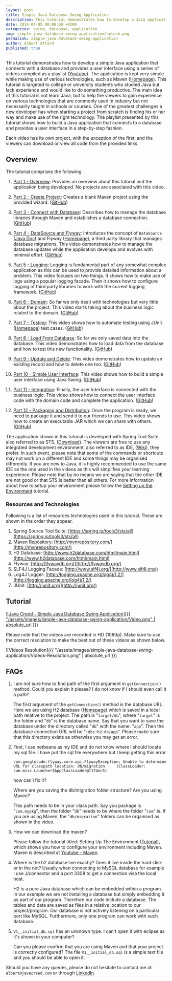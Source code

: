 ```yaml
---
layout: post
title: Simple Java Database Swing Application
description: This tutorial demonstrates how to develop a Java application that connects with a database and provides a user interface and is targeted to students who studied Java, but lack experience.  This tutorial assumes basic knowledge of Java and it describes everything in great detail.  The main idea of this tutorial is not learn Java, but to help the viewers to gain experience in developing Java applications.  During the tutorial we explore various technologies, such as Maven.  These technologies are quite popular amongst developers communities and are considered as good traits when applying for jobs.
date: 2014-04-05 08:00:00 +0200
categories: swing, database, application
img: simple-java-database-swing-application/splash.png
permalink: simple-java-database-swing-application
author: Albert Attard
published: true
---
```


This tutorial demonstrates how to develop a simple Java application that connects with a database and provides a user interface using a series of videos compiled as a playlist ([Youtube](https://www.youtube.com/watch?v=-89CSE2RMlE&list=PLP7XIoztemXR1tzfnJSr9Z0odnBAHQ9DB)).  The application is kept very simple while making use of various technologies, such as Maven ([Homepage](http://maven.apache.org/)).  This tutorial is targeted to college or university students who studied Java but lack experience and would like to do something productive.  The main idea of this tutorial is not learn Java, but to help the viewers to gain experience on various technologies that are commonly used in industry but not necessarily taught in schools or courses.  One of the greatest challenges a new developer has when starting a project from scratch is finding his or her way and make use of the right technology.  The playlist presented by this tutorial shows how to build a Java application that connects to a database and provides a user interface in a  step-by-step fashion.

Each video has its own project, with the exception of the first, and the viewers can download or view all code from the provided links.

## Overview

The tutorial comprises the following

1. [Part 1 - Overview](https://www.youtube.com/watch?v=-89CSE2RMlE&list=PLP7XIoztemXR1tzfnJSr9Z0odnBAHQ9DB): Provides an overview about this tutorial and the application being developed.  No projects are associated with this video.

1. [Part 2 - Create Project](https://www.youtube.com/watch?v=tkqHSRvxdiI&list=PLP7XIoztemXR1tzfnJSr9Z0odnBAHQ9DB): Creates a blank Maven project using the provided wizard.   ([GitHub](https://github.com/javacreed/simple-java-database-swing-application-part-02))

1. [Part 3 - Connect with Database](https://www.youtube.com/watch?v=nOFaI56S_H4&list=PLP7XIoztemXR1tzfnJSr9Z0odnBAHQ9DB): Describes how to manage the database libraries through Maven and establishes a database connection.   ([GitHub](https://github.com/javacreed/simple-java-database-swing-application-part-03))

1. [Part 4 - DataSource and Flyway](https://www.youtube.com/watch?v=0oVM79TS6R8&list=PLP7XIoztemXR1tzfnJSr9Z0odnBAHQ9DB): Introduces the concept of `DataSource` ([Java Doc](http://docs.oracle.com/javase/7/docs/api/javax/sql/DataSource.html)) and Flyway ([Homepage](http://flywaydb.org/)), a third party library that manages database migrations.  This video demonstrates how to manage the database updates while the application develops and evolves with minimal effort.  ([GitHub](https://github.com/javacreed/simple-java-database-swing-application-part-04))

1. [Part 5 - Logging](https://www.youtube.com/watch?v=WrBNH0TxdEs&list=PLP7XIoztemXR1tzfnJSr9Z0odnBAHQ9DB): Logging is fundamental part of any somewhat complex application as this can be used to provide detailed information about a problem.  This video focuses on two things.  It shows how to make use of logs using a popular logging facade.  Then it shows how to configure logging of third party libraries to work with the current logging framework.  ([GitHub](https://github.com/javacreed/simple-java-database-swing-application-part-05))

1. [Part 6 - Domain](https://www.youtube.com/watch?v=rGJZ2Dz_mrc&list=PLP7XIoztemXR1tzfnJSr9Z0odnBAHQ9DB): So far we only dealt with technologies but very little about the project.  This video starts taking about the business logic related to the domain.  ([GitHub](https://github.com/javacreed/simple-java-database-swing-application-part-06))

1. [Part 7 - Testing](https://www.youtube.com/watch?v=C_0CoxbDUKs&list=PLP7XIoztemXR1tzfnJSr9Z0odnBAHQ9DB): This video shows how to automate testing using JUnit ([Homepage](http://junit.org/)) test cases.  ([GitHub](https://github.com/javacreed/simple-java-database-swing-application-part-07))

1. [Part 8 - Load From Database](https://www.youtube.com/watch?v=nr0Euix8WPE&list=PLP7XIoztemXR1tzfnJSr9Z0odnBAHQ9DB):  So far we only saved data into the database.  This video demonstrates how to load data from the database and how to test this new functionality.  ([GitHub](https://github.com/javacreed/simple-java-database-swing-application-part-08))

1. [Part 9 - Update and Delete](https://www.youtube.com/watch?v=1ztnam4ztkY&list=PLP7XIoztemXR1tzfnJSr9Z0odnBAHQ9DB): This video demonstrates how to update an existing record and how to delete one too.   ([GitHub](https://github.com/javacreed/simple-java-database-swing-application-part-09))

1. [Part 10 - Simple User Interface](https://www.youtube.com/watch?v=HjzJaGPjAKw&list=PLP7XIoztemXR1tzfnJSr9Z0odnBAHQ9DB):  This video shows how to build a simple user interface using Java Swing.  ([GitHub](https://github.com/javacreed/simple-java-database-swing-application-part-10))

1. [Part 11 - Integration](https://www.youtube.com/watch?v=l7s5BvFYlAI&list=PLP7XIoztemXR1tzfnJSr9Z0odnBAHQ9DB): Finally, the user interface is connected with the business logic.  This video shows how to connect the user interface code with the domain code and complete the application.   ([GitHub](https://github.com/javacreed/simple-java-database-swing-application-part-11))

1. [Part 12 - Packaging and Distribution](https://www.youtube.com/watch?v=b4qC57D71uo&list=PLP7XIoztemXR1tzfnJSr9Z0odnBAHQ9DB): Once the program is ready, we need to package it and send it to our friends to use.  This video shows how to create an executable JAR which we can share with others.  ([GitHub](https://github.com/javacreed/simple-java-database-swing-application-part-07))</li>

The application shown in this tutorial is developed with Spring Tool Suite, also referred to as STS, ([Download](https://spring.io/tools3/sts/all)).  The viewers are free to use any integrated development environment, also referred to as IDE, ([Wiki](http://en.wikipedia.org/wiki/Integrated_development_environment)), they prefer.  In such event, please note that some of the commands or shortcuts may not work on a different IDE and some things may be organised differently.  If you are new to Java, it is highly recommended to use the same IDE as the one used in the videos as this will simplifies your learning experience.  Please note that by no means we are saying that the other IDE are not good or that STS is better than all others.  For more information about how to setup your environment please follow the [Setting up the Environment](http://www.javacreed.com/setting-up-the-environment/) tutorial.

### Resources and Technologies

Following is a list of resources technologies used in this tutorial.  These are shown in the order they appear.

1. Spring Source Tool Suite: [https://spring.io/tools3/sts/all](https://spring.io/tools3/sts/all)
1. Maven Repository: [http://mvnrepository.com/](http://mvnrepository.com/)
1. H2 Database: [http://www.h2database.com/html/main.html](http://www.h2database.com/html/main.html)
1. Flyway: [http://flywaydb.org/](http://flywaydb.org/)
1. SLF4J Logging Facade: [http://www.slf4j.org/](http://www.slf4j.org/)
1. Log4J Logger: [http://logging.apache.org/log4j/1.2/](http://logging.apache.org/log4j/1.2/)
1. JUnit: [http://junit.org/](http://junit.org/)

## Tutorial

[![Java Creed - Simple Java Database Swing Application]({{ "/assets/images/simple-java-database-swing-application/Video.png" | absolute_url }})](https://www.youtube.com/embed/-89CSE2RMlE?list=PLP7XIoztemXR1tzfnJSr9Z0odnBAHQ9DB)

Please note that the videos are recorded in HD (1080p).  Make sure to use the correct resolution to make the best out of these videos as shown below.

![Videos Resolution]({{ "/assets/images/simple-java-database-swing-application/Videos-Resolution.png" | absolute_url }})


## FAQs

1. I am not sure how to find path of the first argument in `getConnection()` method. Could you explain it please? I do not know if I should even call it a path?﻿

    The first argument of the `getConnection()` method is the database URL.  Here we are using H2 database ([Homepage](http://www.h2database.com/html/main.html)) which is saved in a local path relative to the project.  The path is "`target/db`", where "`target`" is the folder and "`db`" is the database name.  Say that you want to save the database under the directory called "`db`" with the name: "`app`".  Then the database connection URL will be "`jdbc:h2:db/app`".  Please make sure that this directory exists as otherwise you may get an error.

1. First, I use netbeans as my IDE and do not know where I should locate my sql file. I have put the sql file everywhere but I keep getting this error

    ```
    com.googlecode.flyway.core.api.FlywayException: Unable to determine URL for classpath location: db/migration     (ClassLoader: sun.misc.Launcher$AppClassLoader@1174ec5)
    ```

    how can I fix it?﻿

    Where are you saving the db/migration folder structure?  Are you using Maven?

    This path needs to be in your class path.  Say you package is "`com.mypkg`", then the folder "`db`" needs to be where the folder "`com`" is.  If you are using Maven, the "`db/migration`" folders can be organised as shown in the video.

1. How we can download the maven?﻿

   Please follow the tutorial titled: Setting Up The Environment ([Tutorial](http://www.javacreed.com/setting-up-the-environment/)), which shows you how to configure your    environment including Maven.  Maven is described at [Youtube - Maven](https://www.youtube.com/watch?v=zH0xcTDDTAs#t=916).

1. Where is the h2 database live exactly?  Does it live inside the hard-disk or in the net? Usually when connecting to MySQL database for example I use J/connector and a port 3308 to get a connection visa the local host.

    H2 is a pure Java database which can be embedded within a program.  In our example we are not installing a database but simply embedding it as part of our program.  Therefore our code include a database.  The tables and data are saved as files in a relative location to our project/program.  Our database is not actively listening on a particular port ﻿like MySQL.  Furthermore, only one program can work with such database.

1. `V1__initial_db.sql` has an unknown type.  I can't open it with eclipse as it's shown in your computer?﻿

    Can you please confirm that you are using Maven and that your project is correctly configured?  The file `V1__initial_db.sql`  is a simple text file and you should be able to open it.

Should you have any queries, please do not hesitate to contact me at: `albert@javacreed.com` or through [LinkedIn](https://www.linkedin.com/in/javacreed/).
